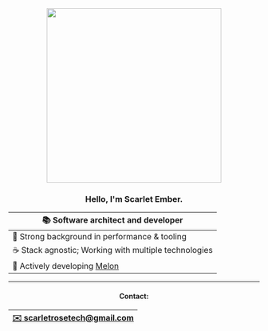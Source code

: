 <div align="center">
<img width="350" src="https://github.com/scarletquasar/scarletquasar/assets/70824102/6df9d694-6c72-43bb-9869-264070503cc3">

### Hello, I'm Scarlet Ember.

| 📚 Software architect and developer |
| - |
| 🔗 Strong background in performance & tooling |
| ☕ Stack agnostic; Working with multiple technologies |
| 🚀 Actively developing <a href="https://github.com/MelonRuntime/Melon">Melon</a> |

<hr>

#### Contact:
<a href="mailto:scarletrosetech@gmail.com">

| ✉️ scarletrosetech@gmail.com |
| - |

</a>
</div>

</div>

